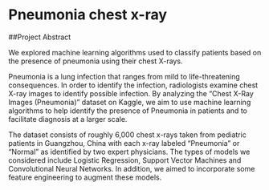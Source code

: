 # Pneumonia chest x-ray

##Project Abstract 

We explored machine learning algorithms used to classify patients based on the presence of pneumonia using their chest X-rays.

Pneumonia is a lung infection that ranges from mild to life-threatening consequences. In order to identify the infection, radiologists examine chest X-ray images to identify possible infection. By analyzing the “Chest X-Ray Images (Pneumonia)” dataset on Kaggle, we aim to use machine learning algorithms to help identify the presence of Pneumonia in patients and to facilitate diagnosis at a larger scale.

The dataset consists of roughly 6,000 chest x-rays taken from pediatric patients in Guangzhou, China with each x-ray labeled “Pneumonia” or “Normal” as identified by two expert physicians. The types of models we considered include Logistic Regression, Support Vector Machines and Convolutional Neural Networks. In addition, we aimed to incorporate some feature engineering to augment these models.


